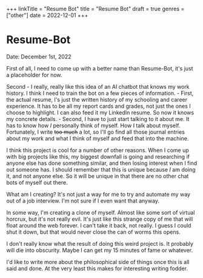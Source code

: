 +++
linkTitle = "Resume Bot"
title = "Resume Bot"
draft = true
genres = ["other"]
date = 2022-12-01
+++

# Resume-Bot

Date: December 1st, 2022

First of all, I need to come up with a better name than Resume-Bot, it's just a placeholder for now. 

Second - I really, really like this idea of an AI chatbot that knows my work history. I think I need to train the bot on a few pieces of information. 
	- First, the actual resume, I's just the written history of my schooling and career experience. It has to be all my report cards and grades, not just the ones I choose to highlight. I can also feed it my LinkedIn resume. So now it knows my concrete details.
	- Second, I have to just start talking to it about me. It has to know how *I* personally think of myself. How I talk about myself. Fortunately, I write ~~too much~~ a lot, so I'll go find all those journal entries about my work and what I think of myself and feed that into the machine.

I think this project is cool for a number of other reasons. When I come up with big projects like this, my biggest downfall is going and researching if anyone else has done something similar, and then losing interest when I find out someone has. I should remember that this is unique because *I* am doing it, and not anyone else. So it will be unique in that there are no other chat bots of myself out there.  

What am I creating? It's not just a way for me to try and automate my way out of a job interview. I'm not sure if I even want that anyway.  

In some way, I'm creating a clone of myself. Almost like some sort of virtual horcrux, but it's not really evil. It's just like this strange copy of me that will float around the web forever. I can't take it back, not really. I guess I could shut it down, but that would never close the can of worms this opens. 

I don't really know what the result of doing this weird project is. It probably will die into obscurity. Maybe I can get my 15 minutes of fame or whatever.

I'd like to write more about the philosophical side of things once this is all said and done. At the very least this makes for interesting writing fodder. 


